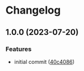 # Changelog

## 1.0.0 (2023-07-20)


### Features

* initial commit ([40c4086](https://github.com/cloudpunks/helm-controller/commit/40c408699b8f53896d217fa4b47c63de3573b757))
